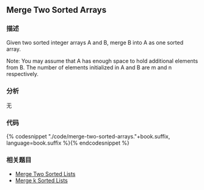 ## Merge Two Sorted Arrays


### 描述

Given two sorted integer arrays A and B, merge B into A as one sorted array.

Note:
You may assume that A has enough space to hold additional elements from B. The number of elements initialized in A and B are m and n respectively.


### 分析

无


### 代码

{% codesnippet "./code/merge-two-sorted-arrays."+book.suffix, language=book.suffix %}{% endcodesnippet %}


### 相关题目

* [Merge Two Sorted Lists](merge-two-sorted-lists.md)
* [Merge k Sorted Lists](merge-k-sorted-lists.md)
